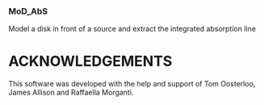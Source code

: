 ### MoD_AbS ###
Model a disk in front of a source and extract the integrated absorption line



# ACKNOWLEDGEMENTS

This software was developed with the help and support
of Tom Oosterloo, James Allison and Raffaella Morganti.
